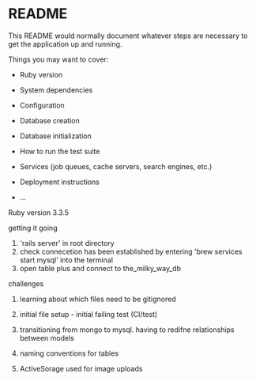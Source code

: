 # README

This README would normally document whatever steps are necessary to get the
application up and running.

Things you may want to cover:

* Ruby version

* System dependencies

* Configuration

* Database creation

* Database initialization

* How to run the test suite

* Services (job queues, cache servers, search engines, etc.)

* Deployment instructions

* ...

Ruby version 3.3.5

getting it going

1. 'rails server' in root directory
2. check connecetion has been established by entering 'brew services start mysql' into the terminal
3. open table plus and connect to the_milky_way_db

challenges


1. learning about which files need to be gitignored
2. initial file setup - initial failing test (CI/test)
3. transitioning from mongo to mysql. having to redifne relationships between models
4. naming conventions for tables



1. ActiveSorage used for image uploads